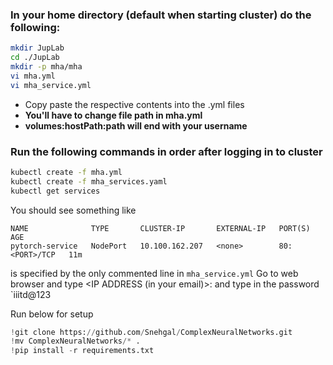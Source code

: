 ### In your home directory (default when starting cluster) do the following:
```bash
mkdir JupLab
cd ./JupLab
mkdir -p mha/mha
vi mha.yml
vi mha_service.yml
```

- Copy paste the respective contents into the .yml files
- **You'll have to change file path in mha.yml**
- **volumes:hostPath:path will end with your username**

### Run the following commands in order after logging in to cluster
```bash
kubectl create -f mha.yml
kubectl create -f mha_services.yaml
kubectl get services
```

You should see something like
```
NAME              TYPE       CLUSTER-IP       EXTERNAL-IP   PORT(S)        AGE
pytorch-service   NodePort   10.100.162.207   <none>        80:<PORT>/TCP   11m
```
<PORT> is specified by the only commented line in `mha_service.yml`
Go to web browser and type <IP ADDRESS (in your email)>:<PORT> and type in the password `iiitd@123

Run below for setup

```python
!git clone https://github.com/Snehgal/ComplexNeuralNetworks.git
!mv ComplexNeuralNetworks/* .
!pip install -r requirements.txt
```
